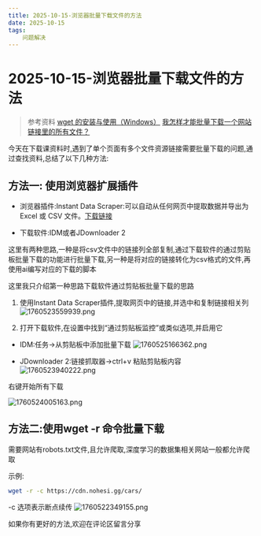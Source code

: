 ```yaml
---
title: 2025-10-15-浏览器批量下载文件的方法
date: 2025-10-15
tags: 
    问题解决
---
```


# 2025-10-15-浏览器批量下载文件的方法

> 参考资料
> [wget 的安装与使用（Windows）](https://blog.csdn.net/m0_45447650/article/details/125786723)
> [我怎样才能批量下载一个网站链接里的所有文件？](https://www.reddit.com/r/techsupport/comments/1dsuawu/how_can_i_massdownload_all_the_files_in_the_links/?tl=zh-hans)

今天在下载课资料时,遇到了单个页面有多个文件资源链接需要批量下载的问题,通过查找资料,总结了以下几种方法:

## 方法一: 使用浏览器扩展插件
- 浏览器插件:Instant Data Scraper:可以自动从任何网页中提取数据并导出为 Excel 或 CSV 文件。[下载链接](https://chromewebstore.google.com/detail/instant-data-scraper/ofaokhiedipichpaobibbnahnkdoiiah?hl=zh-CN)

- 下载软件:IDM或者JDownloader 2



这里有两种思路,一种是将csv文件中的链接列全部复制,通过下载软件的通过剪贴板批量下载的功能进行批量下载,另一种是将对应的链接转化为csv格式的文件,再使用ai编写对应的下载的脚本

这里我只介绍第一种思路下载软件通过剪贴板批量下载的思路
1. 使用Instant Data Scraper插件,提取网页中的链接,并选中和复制链接相关列
![1760523559939.png](http://t2z9ig7uo.hn-bkt.clouddn.com/blog/1760523559939.png)

2. 打开下载软件,在设置中找到“通过剪贴板监控”或类似选项,并启用它

- IDM:任务->从剪贴板中添加批量下载
  ![1760525166362.png](http://t2z9ig7uo.hn-bkt.clouddn.com/blog/1760525166362.png)

- JDownloader 2:链接抓取器->ctrl+v 粘贴剪贴板内容
![1760523940222.png](http://t2z9ig7uo.hn-bkt.clouddn.com/blog/1760523940222.png)

右键开始所有下载

![1760524005163.png](http://t2z9ig7uo.hn-bkt.clouddn.com/blog/1760524005163.png)



## 方法二:使用wget -r 命令批量下载

需要网站有robots.txt文件,且允许爬取,深度学习的数据集相关网站一般都允许爬取

示例:
```sh
wget -r -c https://cdn.nohesi.gg/cars/
```

-c 选项表示断点续传
![1760522349155.png](http://t2z9ig7uo.hn-bkt.clouddn.com/blog/1760522349155.png)

如果你有更好的方法,欢迎在评论区留言分享
